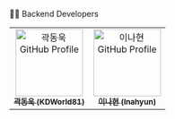 👨‍💻 Backend Developers
<table> <tr> <td align="center"> <a href="https://github.com/KDWorld81"> <img src="https://github.com/KDWorld81.png" width="120px;" alt="곽동욱 GitHub Profile"/> <br /> <sub><b>곽동욱 (KDWorld81)</b></sub> </a> </td> <td align="center"> <a href="https://github.com/lnahyun"> <img src="https://github.com/lnahyun.png" width="120px;" alt="이나현 GitHub Profile"/> <br /> <sub><b>이나현 (lnahyun)</b></sub> </a> </td> </tr> </table>
